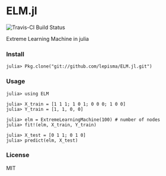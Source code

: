 # ELM.jl

![Travis-CI Build Status](https://travis-ci.org/lepisma/ELM.jl.svg)

Extreme Learning Machine in julia

### Install

`julia> Pkg.clone("git://github.com/lepisma/ELM.jl.git")`

### Usage

```
julia> using ELM

julia> X_train = [1 1 1; 1 0 1; 0 0 0; 1 0 0]
julia> Y_train = [1, 1, 0, 0]

julia> elm = ExtremeLearningMachine(100) # number of nodes
julia> fit!(elm, X_train, Y_train)

julia> X_test = [0 1 1; 0 1 0]
julia> predict(elm, X_test)
```

### License

MIT